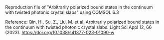Reproduction file of "Arbitrarily polarized bound states in the continuum with twisted photonic crystal slabs" using COMSOL 6.3

Reference:
Qin, H., Su, Z., Liu, M. et al. Arbitrarily polarized bound states in the continuum with twisted photonic crystal slabs. Light Sci Appl 12, 66 (2023). https://doi.org/10.1038/s41377-023-01090-w
